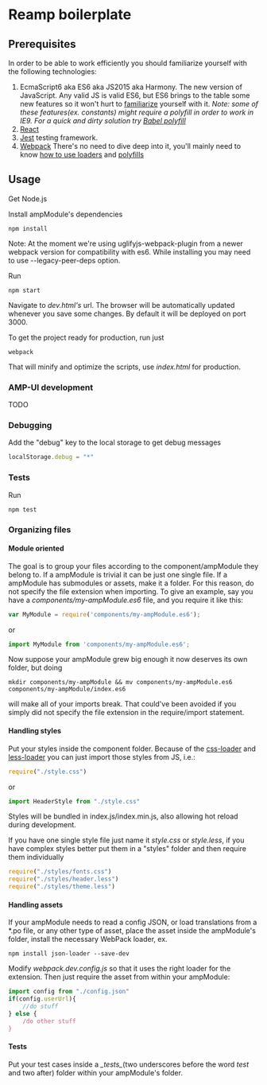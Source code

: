 # Reamp boilerplate
## Prerequisites
In order to be able to work efficiently you should familiarize yourself with the following technologies:

1. EcmaScript6 aka ES6 aka JS2015 aka Harmony.
The new version of JavaScript. Any valid JS is valid ES6, but ES6 brings to the table some new features
 so it won't hurt to [familiarize](http://es6-features.org/) yourself with it.
 _Note: some of these features(ex. constants) might require a polyfill in order to work in IE9._
 _For a quick and dirty solution try [Babel polyfill](https://babeljs.io/docs/usage/polyfill/)_
2. [React](http://facebook.github.io/react/)
3. [Jest](https://facebook.github.io/jest/) testing framework.
4. [Webpack](https://webpack.github.io/)
There's no need to dive deep into it, you'll mainly need to know [how to use loaders](http://webpack.github.io/docs/using-loaders.html)
and [polyfills](http://mts.io/2015/04/08/webpack-shims-polyfills/)

## Usage
Get Node.js

Install ampModule's dependencies

    npm install

Note: At the moment we're using uglifyjs-webpack-plugin from a newer webpack version for compatibility with es6.
While installing you may need to use --legacy-peer-deps option.

Run

    npm start

Navigate to _dev.html's_ url. The browser will be automatically updated
	 whenever you save some changes. By default it will be deployed on port 3000.

To get the project ready for production, run just

    webpack

That will minify and optimize the scripts, use _index.html_ for production.
### AMP-UI development

TODO

### Debugging
Add the "debug" key to the local storage to get debug messages
```js
localStorage.debug = "*"
```
### Tests
Run

    npm test

### Organizing files
#### Module oriented
The goal is to group your files according to the component/ampModule they belong to. If a ampModule is trivial it can be just
one single file. If a ampModule has submodules or assets, make it a folder. For this reason, do not specify the file
  extension when importing. To give an example, say you have a _components/my-ampModule.es6_ file, and you require it like this:
```js
var MyModule = require('components/my-ampModule.es6');
```

or
```js
import MyModule from 'components/my-ampModule.es6';
```

Now suppose your ampModule grew big enough it now deserves its own folder, but doing

    mkdir components/my-ampModule && mv components/my-ampModule.es6 components/my-ampModule/index.es6

will make all of your imports break. That could've been avoided if you simply did not specify the file extension
 in the require/import statement.

#### Handling styles
Put your styles inside the component folder. Because of the [css-loader](https://github.com/webpack/css-loader)
and [less-loader](https://github.com/webpack/less-loader) you can just import those styles from JS, i.e.:
```js
require("./style.css")
```

or
```js
import HeaderStyle from "./style.css"
```

Styles will be bundled in index.js/index.min.js, also allowing hot reload during development.

If you have one single style file just name it _style.css_ or _style.less_, if you have complex styles better
put them in a "styles" folder and then require them individually
```js
require("./styles/fonts.css")
require("./styles/header.less")
require("./styles/theme.less")
```
#### Handling assets
If your ampModule needs to read a config JSON, or load translations from a \*.po file, or any other type of asset,
 place the asset inside the ampModule's folder, install the necessary WebPack loader, ex.

    npm install json-loader --save-dev

Modify _webpack.dev.config.js_ so that it uses the right loader for the extension. Then just require the asset from
 within your ampModule:
```js
import config from "./config.json"
if(config.userUrl){
    //do stuff
} else {
    /do other stuff
}
```
#### Tests
Put your test cases inside a *\__tests__*(two underscores before the word _test_ and two after) folder within
 your ampModule's folder.
